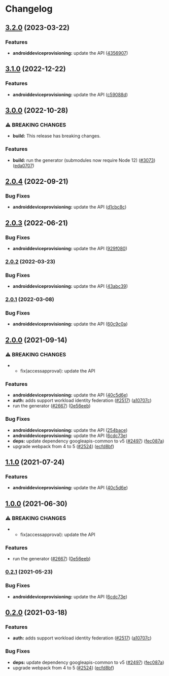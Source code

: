 # Changelog

## [3.2.0](https://github.com/googleapis/google-api-nodejs-client/compare/androiddeviceprovisioning-v3.1.0...androiddeviceprovisioning-v3.2.0) (2023-03-22)


### Features

* **androiddeviceprovisioning:** update the API ([4356907](https://github.com/googleapis/google-api-nodejs-client/commit/4356907cb434dde43352bf1328165b45d4417b32))

## [3.1.0](https://github.com/googleapis/google-api-nodejs-client/compare/androiddeviceprovisioning-v3.0.0...androiddeviceprovisioning-v3.1.0) (2022-12-22)


### Features

* **androiddeviceprovisioning:** update the API ([c59088d](https://github.com/googleapis/google-api-nodejs-client/commit/c59088db2d807b2fe35f23d5c5e33b87af6d484d))

## [3.0.0](https://github.com/googleapis/google-api-nodejs-client/compare/androiddeviceprovisioning-v2.0.4...androiddeviceprovisioning-v3.0.0) (2022-10-28)


### ⚠ BREAKING CHANGES

* **build:** This release has breaking changes.

### Features

* **build:** run the generator (submodules now require Node 12) ([#3073](https://github.com/googleapis/google-api-nodejs-client/issues/3073)) ([eda0707](https://github.com/googleapis/google-api-nodejs-client/commit/eda07079dadab46a80b6f9ede618f4f43030169e))

## [2.0.4](https://github.com/googleapis/google-api-nodejs-client/compare/androiddeviceprovisioning-v2.0.3...androiddeviceprovisioning-v2.0.4) (2022-09-21)


### Bug Fixes

* **androiddeviceprovisioning:** update the API ([d1cbc8c](https://github.com/googleapis/google-api-nodejs-client/commit/d1cbc8c64b2d54b78f894da55cd5fa16bd23916c))

## [2.0.3](https://github.com/googleapis/google-api-nodejs-client/compare/androiddeviceprovisioning-v2.0.2...androiddeviceprovisioning-v2.0.3) (2022-06-21)


### Bug Fixes

* **androiddeviceprovisioning:** update the API ([929f080](https://github.com/googleapis/google-api-nodejs-client/commit/929f080e272d8404ee0c7500f3e70db29f00ae53))

### [2.0.2](https://github.com/googleapis/google-api-nodejs-client/compare/androiddeviceprovisioning-v2.0.1...androiddeviceprovisioning-v2.0.2) (2022-03-23)


### Bug Fixes

* **androiddeviceprovisioning:** update the API ([43abc39](https://github.com/googleapis/google-api-nodejs-client/commit/43abc3936eaa9b6fe9f58de49ec013960fa31a8a))

### [2.0.1](https://github.com/googleapis/google-api-nodejs-client/compare/androiddeviceprovisioning-v2.0.0...androiddeviceprovisioning-v2.0.1) (2022-03-08)


### Bug Fixes

* **androiddeviceprovisioning:** update the API ([60c9c0a](https://github.com/googleapis/google-api-nodejs-client/commit/60c9c0a18534a463ecd8937a8edea9fe61cc9f71))

## [2.0.0](https://www.github.com/googleapis/google-api-nodejs-client/compare/androiddeviceprovisioning-v1.1.0...androiddeviceprovisioning-v2.0.0) (2021-09-14)


### ⚠ BREAKING CHANGES

* * fix(accessapproval): update the API

### Features

* **androiddeviceprovisioning:** update the API ([40c5d6e](https://www.github.com/googleapis/google-api-nodejs-client/commit/40c5d6eb2c4d54f20a4abd9cbe665f1279571c76))
* **auth:** adds support workload identity federation ([#2517](https://www.github.com/googleapis/google-api-nodejs-client/issues/2517)) ([a10707c](https://www.github.com/googleapis/google-api-nodejs-client/commit/a10707c477759e7c9ef6360a2fe800856fb600c1))
* run the generator ([#2667](https://www.github.com/googleapis/google-api-nodejs-client/issues/2667)) ([0e56eeb](https://www.github.com/googleapis/google-api-nodejs-client/commit/0e56eebe1358284e6dfbedba92e10769ce1bb4d7))


### Bug Fixes

* **androiddeviceprovisioning:** update the API ([254bace](https://www.github.com/googleapis/google-api-nodejs-client/commit/254bacec192500f62a1fcaea564d8840ec66091e))
* **androiddeviceprovisioning:** update the API ([6cdc73e](https://www.github.com/googleapis/google-api-nodejs-client/commit/6cdc73eb646edff6b9716169398e6b8cc67e41b3))
* **deps:** update dependency googleapis-common to v5 ([#2497](https://www.github.com/googleapis/google-api-nodejs-client/issues/2497)) ([fec087a](https://www.github.com/googleapis/google-api-nodejs-client/commit/fec087abcf3d994dd41c3ffa0a0c12b1f9f09dae))
* upgrade webpack from 4 to 5  ([#2524](https://www.github.com/googleapis/google-api-nodejs-client/issues/2524)) ([ecfd8bf](https://www.github.com/googleapis/google-api-nodejs-client/commit/ecfd8bfcd06e1beabff7ec9a8c4000222379eb8d))

## [1.1.0](https://www.github.com/googleapis/google-api-nodejs-client/compare/androiddeviceprovisioning-v1.0.0...androiddeviceprovisioning-v1.1.0) (2021-07-24)


### Features

* **androiddeviceprovisioning:** update the API ([40c5d6e](https://www.github.com/googleapis/google-api-nodejs-client/commit/40c5d6eb2c4d54f20a4abd9cbe665f1279571c76))

## [1.0.0](https://www.github.com/googleapis/google-api-nodejs-client/compare/androiddeviceprovisioning-v0.2.1...androiddeviceprovisioning-v1.0.0) (2021-06-30)


### ⚠ BREAKING CHANGES

* * fix(accessapproval): update the API

### Features

* run the generator ([#2667](https://www.github.com/googleapis/google-api-nodejs-client/issues/2667)) ([0e56eeb](https://www.github.com/googleapis/google-api-nodejs-client/commit/0e56eebe1358284e6dfbedba92e10769ce1bb4d7))

### [0.2.1](https://www.github.com/googleapis/google-api-nodejs-client/compare/androiddeviceprovisioning-v0.2.0...androiddeviceprovisioning-v0.2.1) (2021-05-23)


### Bug Fixes

* **androiddeviceprovisioning:** update the API ([6cdc73e](https://www.github.com/googleapis/google-api-nodejs-client/commit/6cdc73eb646edff6b9716169398e6b8cc67e41b3))

## [0.2.0](https://www.github.com/googleapis/google-api-nodejs-client/compare/androiddeviceprovisioning-v0.1.0...androiddeviceprovisioning-v0.2.0) (2021-03-18)


### Features

* **auth:** adds support workload identity federation ([#2517](https://www.github.com/googleapis/google-api-nodejs-client/issues/2517)) ([a10707c](https://www.github.com/googleapis/google-api-nodejs-client/commit/a10707c477759e7c9ef6360a2fe800856fb600c1))


### Bug Fixes

* **deps:** update dependency googleapis-common to v5 ([#2497](https://www.github.com/googleapis/google-api-nodejs-client/issues/2497)) ([fec087a](https://www.github.com/googleapis/google-api-nodejs-client/commit/fec087abcf3d994dd41c3ffa0a0c12b1f9f09dae))
* upgrade webpack from 4 to 5  ([#2524](https://www.github.com/googleapis/google-api-nodejs-client/issues/2524)) ([ecfd8bf](https://www.github.com/googleapis/google-api-nodejs-client/commit/ecfd8bfcd06e1beabff7ec9a8c4000222379eb8d))
